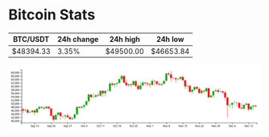 # Bitcoin Stats

BTC/USDT|24h change|24h high|24h low|
|---|---|---|---|
|$48394.33|3.35%|$49500.00|$46653.84|

<img src="./chart.svg">
